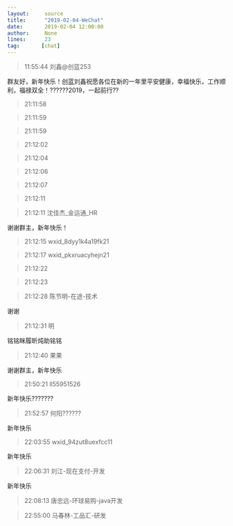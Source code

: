 ```yaml
---
layout:     source 
title:      "2019-02-04-WeChat"
date:       2019-02-04 12:00:00
author:     None
lines:      23 
tag:       [chat]
---
```

> 11:55:44  刘鑫@创蓝253  
   
群友好，新年快乐！创蓝刘鑫祝愿各位在新的一年里平安健康，幸福快乐，工作顺利，福禄双全！??????2019，一起前行??  
   
> 21:11:58    
   
> 21:11:59    
   
> 21:11:59    
   
> 21:12:02    
   
> 21:12:04    
   
> 21:12:06    
   
> 21:12:07    
   
> 21:12:11    
   
> 21:12:11  沈佳杰_金运通_HR  
   
谢谢群主，新年快乐！  
   
> 21:12:15  wxid_8dyy1k4a19fk21  
   
> 21:12:17  wxid_pkxruacyhejn21  
   
> 21:12:22    
   
> 21:12:23    
   
> 21:12:28  陈节明-在途-技术  
   
谢谢  
   
> 21:12:31  明  
   
铭铭眯履昕炖助铭铭  
   
> 21:12:40  果果  
   
谢谢群主，新年快乐  
   
> 21:50:21  ll55951526  
   
新年快乐???????  
   
> 21:52:57  何阳??????  
   
新年快乐  
   
> 22:03:55  wxid_94zut8uexfcc11  
   
新年快乐  
   
> 22:06:31  刘江-现在支付-开发  
   
新年快乐  
   
> 22:08:13  唐忠远-环球易购-java开发  
   
> 22:55:00  马春林-工品汇-研发  
   
